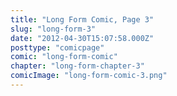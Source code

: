 ```yaml
---
title: "Long Form Comic, Page 3"
slug: "long-form-3"
date: "2012-04-30T15:07:58.000Z"
posttype: "comicpage"
comic: "long-form-comic"
chapter: "long-form-chapter-3"
comicImage: "long-form-comic-3.png"
---
```



